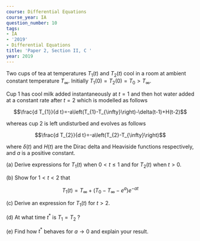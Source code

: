 ```yaml
---
course: Differential Equations
course_year: IA
question_number: 10
tags:
- IA
- '2019'
- Differential Equations
title: 'Paper 2, Section II, C '
year: 2019
---
```




Two cups of tea at temperatures $T_{1}(t)$ and $T_{2}(t)$ cool in a room at ambient constant temperature $T_{\infty}$. Initially $T_{1}(0)=T_{2}(0)=T_{0}>T_{\infty}$.

Cup 1 has cool milk added instantaneously at $t=1$ and then hot water added at a constant rate after $t=2$ which is modelled as follows

$$\frac{d T_{1}}{d t}=-a\left(T_{1}-T_{\infty}\right)-\delta(t-1)+H(t-2)$$

whereas cup 2 is left undisturbed and evolves as follows

$$\frac{d T_{2}}{d t}=-a\left(T_{2}-T_{\infty}\right)$$

where $\delta(t)$ and $H(t)$ are the Dirac delta and Heaviside functions respectively, and $a$ is a positive constant.

(a) Derive expressions for $T_{1}(t)$ when $0<t \leqslant 1$ and for $T_{2}(t)$ when $t>0$.

(b) Show for $1<t<2$ that

$$T_{1}(t)=T_{\infty}+\left(T_{0}-T_{\infty}-e^{a}\right) e^{-a t}$$

(c) Derive an expression for $T_{1}(t)$ for $t>2$.

(d) At what time $t^{*}$ is $T_{1}=T_{2}$ ?

(e) Find how $t^{*}$ behaves for $a \rightarrow 0$ and explain your result.